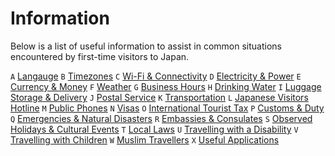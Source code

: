 # Information

Below is a list of useful information to assist in common situations encountered by first-time visitors to Japan.

`A` [Langauge]()
`B` [Timezones]()
`C` [Wi-Fi & Connectivity]()
`D` [Electricity & Power]()
`E` [Currency & Money]()
`F` [Weather]()
`G` [Business Hours]()
`H` [Drinking Water]()
`I` [Luggage Storage & Delivery]()
`J` [Postal Service]()
`K` [Transportation]()
`L` [Japanese Visitors Hotline]()
`M` [Public Phones]()
`N` [Visas]()
`O` [International Tourist Tax]()
`P` [Customs & Duty]()
`Q` [Emergencies & Natural Disasters]()
`R` [Embassies & Consulates]()
`S` [Observed Holidays & Cultural Events]()
`T` [Local Laws]()
`U` [Travelling with a Disability]()
`V` [Travelling with Children]()
`W` [Muslim Travellers]()
`X` [Useful Applications]()